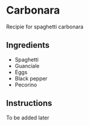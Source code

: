 # Carbonara
Recipie for spaghetti carbonara

## Ingredients

 - Spaghetti
 - Guanciale
 - Eggs
 - Black pepper
 - Pecorino

## Instructions
To be added later
